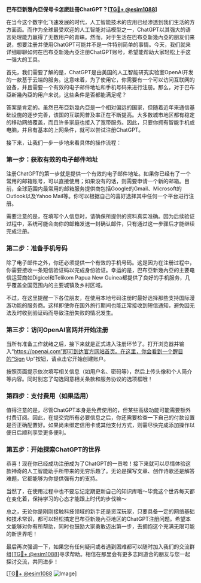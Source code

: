 **巴布亞新幾內亞保号卡怎麽註冊ChatGPT？[[TG💪+ @esim1088](https://t.me/s/esim1088)]**

在当今这个数字化飞速发展的时代，人工智能技术的应用已经渗透到我们生活的方方面面。而作为全球最受欢迎的人工智能对话模型之一，ChatGPT以其强大的语言处理能力赢得了无数用户的青睐。然而，对于生活在巴布亞新幾內亞的朋友们来说，想要注册并使用ChatGPT可能并不是一件特别简单的事情。今天，我们就来详细聊聊如何在巴布亞新幾內亞注册ChatGPT账号，希望能帮助大家轻松上手这一强大的工具。

首先，我们需要了解的是，ChatGPT是由美国的人工智能研究实验室OpenAI开发的一款基于云端的服务。这意味着，为了使用它，你需要有一个可以访问互联网的设备，并且需要一个有效的电子邮件地址和手机号码来进行注册。那么，对于巴布亞新幾內亞的用户来说，这些条件是否都能满足呢？

答案是肯定的。虽然巴布亞新幾內亞是一个相对偏远的国家，但随着近年来通信基础设施的逐步完善，该国的互联网普及率正在不断提高。大多数城市地区都有稳定的移动网络覆盖，而且许多家庭也接入了宽带服务。因此，只要你拥有智能手机或电脑，并且有基本的上网条件，就可以尝试注册ChatGPT。

接下来，让我们一步一步地来看具体的操作流程：

### 第一步：获取有效的电子邮件地址

注册ChatGPT的第一步就是提供一个有效的电子邮件地址。如果你已经有了一个常用的邮箱账号，可以直接使用；如果没有的话，则需要申请一个新的邮箱。目前，全球范围内最常用的邮箱服务提供商包括Google的Gmail、Microsoft的Outlook以及Yahoo Mail等。你可以根据自己的喜好选择其中任何一个平台进行注册。

需要注意的是，在填写个人信息时，请确保所提供的资料真实准确。因为后续验证过程中，系统可能会向你的邮箱发送一封确认邮件，只有通过这一步骤后才能继续完成注册。

### 第二步：准备手机号码

除了电子邮件之外，你还必须提供一个有效的手机号码。这是因为在注册过程中，你需要接收一条短信验证码以完成身份验证。幸运的是，巴布亞新幾內亞的主要电信运营商如Digicel和Telikom Papua New Guinea都提供了良好的手机服务，几乎覆盖全国范围内的主要城镇及乡村区域。

不过，在这里提醒一下各位朋友，在使用本地号码注册时最好选择那些支持国际漫游功能的服务商。这样即使你在国外旅行期间也能正常接收到短信通知，避免因无法及时收到验证码而导致注册失败的情况发生。

### 第三步：访问OpenAI官网并开始注册

当所有准备工作就绪之后，接下来就是正式进入注册环节了。打开浏览器并输入“https://openai.com”即可到达官方网站首页。在这里，你会看到一个醒目的“Sign Up”按钮，请点击它开始创建账户。

按照页面提示依次填写相关信息（如用户名、密码等），然后上传头像和个人简介等内容。同时别忘了勾选同意相关条款和服务协议的选项框哦！

### 第四步：支付费用（如果适用）

值得注意的是，尽管ChatGPT本身是免费使用的，但某些高级功能可能需要额外付费订阅。因此，在提交完所有必要信息之后，你还需要检查一下自己的付款设置是否正确配置好。如果尚未绑定信用卡或其他支付方式，则需尽快完成添加操作以便日后顺利享受更多便利。

### 第五步：开始探索ChatGPT的世界

恭喜！现在你已经成功注册成为了ChatGPT的一员啦！接下来就可以尽情体验这款神奇的人工智能助手所带来的无穷乐趣了。无论是撰写文章、创作诗歌还是解答难题，它都能够为你提供强有力的支持。

当然了，在使用过程中也不要忘记定期更新自己的知识库哦～毕竟这个世界每天都在变化着，保持学习的心态才能跟上时代的步伐嘛～

总之，无论你是刚刚接触科技领域的新手还是资深玩家，只要具备一定的网络基础和技术常识，都可以轻松搞定巴布亞新幾內亞地区的ChatGPT注册问题。希望本文能够对你有所帮助，同时也鼓励大家勇敢迈出第一步，去拥抱这个充满无限可能的新世界吧！

最后再次强调一下，如果您有任何疑问或者遇到困难都可以随时加入我们的交流群组[[TG💪+ @esim1088](https://t.me/s/esim1088)]寻求帮助。相信在那里会有更多志同道合的朋友与您一起探讨交流，共同进步！

[[TG💪+ @esim1088](https://t.me/s/esim1088) ![Image](https://i.postimg.cc/4NQfJmqS/Snipaste-2025-05-13-00-14-12.png)]